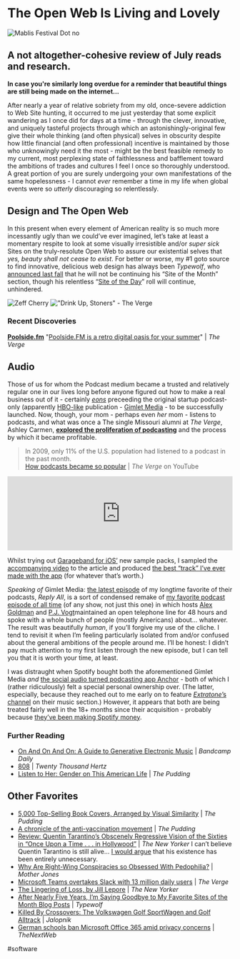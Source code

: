 # The Open Web Is Living and Lovely

![Mablis Festival Dot no](https://i.snap.as/SyC3Nsv.png)

## A not altogether-cohesive review of July reads and research. 
**In case you're similarly long overdue for a reminder that beautiful things are still being made on the internet...**

After nearly a year of relative sobriety from my old, once-severe addiction to Web Site hunting, it occurred to me just yesterday that some explicit wandering as I once did for days at a time - through the clever, innovative, and uniquely tasteful projects through which an astonishingly-original few give their whole thinking (and often physical) selves in obscurity despite how little financial (and often professional) incentive is maintained by those who unknowingly need it the most - might be the best feasible remedy to my current, most perplexing state of faithlessness and bafflement toward the ambitions of trades and cultures I feel I once so thoroughly understood. A great portion of you are surely undergoing your own manifestations of the same hopelessness - I cannot *ever* remember a time in my life when global events were so *utterly* discouraging so relentlessly. 

## Design and The Open Web
In this present when every element of American reality is so much more incessantly ugly than we could’ve ever imagined, let’s take at least a momentary respite to look at some visually irresistible and/or *super sick* Sites on the truly-resolute Open Web to assure our existential selves that *yes, beauty shall not cease to exist*. For better or worse, my #1 goto source to find innovative, delicious web design has always been *Typewolf*, who [announced last fall](https://www.typewolf.com/blog/goodbye-to-favorite-sites-posts) that he will not be continuing his “Site of the Month” section, though his relentless “[Site of the Day](https://www.typewolf.com/site-of-the-day)” roll will continue, unhindered.

![Zeff Cherry](https://i.snap.as/5Qq3Obi.png)
!["Drink Up, Stoners" - The Verge](https://i.snap.as/fFsPA91.jpg)

### Recent Discoveries

**[Poolside.fm](http://poolside.fm)**
"[Poolside.FM is a retro digital oasis for your summer](https://www.theverge.com/2019/7/26/8931651/poolside-fm-website-retro-summer-80s-soundcloud-playlist)" | *The Verge*

## Audio
Those of us for whom the Podcast medium became a trusted and relatively regular one in our lives long before anyone figured out how to make a real business out of it - certainly *[eons](https://www.macworld.com/article/1048271/podcastword.html)* preceeding the original startup podcast-only (apparently [HBO-like](https://www.niemanlab.org/2015/07/gimlet-wants-to-become-the-hbo-of-podcasting-heres-what-its-founders-learned-trying-to-get-there/) publication - [Gimlet Media](https://observer.com/2015/02/gimlet-media/) - to be successfully launched. Now, though, your mom - perhaps even *her* mom - listens to podcasts, and what was once a The single Missouri alumni at *The Verge*, Ashley Carmen, **[explored the proliferation of podcasting](https://www.theverge.com/2019/7/19/20699360/podcasts-business-advertising-revenue-serial-apple-spotify-big-picture)** and the process by which it became profitable.

> In 2009, only 11% of the U.S. population had listened to a podcast in the past month.  
[How podcasts became so popular](https://www.theverge.com/2019/7/19/20699360/podcasts-business-advertising-revenue-serial-apple-spotify-big-picture) | *The Verge* on YouTube

<iframe width="100%" height="166" scrolling="no" frameborder="no" allow="autoplay" src="https://w.soundcloud.com/player/?url=https%3A//api.soundcloud.com/tracks/659798723&color=%2300006b&auto_play=true&hide_related=false&show_comments=true&show_user=true&show_reposts=false&show_teaser=true"></iframe>

Whilst trying out [Garageband for iOS’](https://apps.apple.com/us/app/garageband/id408709785) new sample packs, I sampled the [accompanying video](https://youtu.be/DvisTHAvaIE) to the article and produced [the best “track” I’ve ever made with the app](https://soundcloud.com/chordoslut/everyone-has-a-podcast-none-but-god-are-listening/s-ICt6x) (for whatever that’s worth.)

*Speaking of* Gimlet Media: [the latest episode](https://gimletmedia.com/shows/reply-all/xjhx3l/146-summer-hotline) of my longtime favorite of their podcasts, *Reply All*, is a sort of condensed remake of [my favorite podcast episode of all time](https://gimletmedia.com/shows/reply-all/llhezj) (of any show, not just this one) in which hosts [Alex Goldman](https://twitter.com/AGoldmund) and [P.J. Vogt](https://twitter.com/PJVogt)maintained an open telephone line for 48 hours and spoke with a whole bunch of people (mostly Americans) about... whatever. The result was beautifully *human*, if you’ll forgive my use of the cliche. I tend to revisit it when I’m feeling particularly isolated from and/or confused about the general ambitions of the people around me. I’ll be honest: I didn’t pay much attention to my first listen through the new episode, but I can tell you that it is worth your time, at least.

I was distraught when Spotify bought both the aforementioned Gimlet Media *and* [the social audio turned podcasting app Anchor](https://medium.com/anchor/anchor-is-joining-spotify-70356e3ac23f) - both of which I (rather ridiculously) felt a special personal ownership over. (The latter, especially, because they reached out to me early on to feature [*Extratone*’s channel](http://anchor.fm/extratone) on their music section.) However, it appears that both are being treated fairly well in the 18+ months since their acquisition - probably because [they’ve been making Spotify money](https://www.theverge.com/2019/7/31/20748337/spotify-earnings-q2-2019-podcasting-growth-users-subscribers).

### Further Reading
*  [On And On And On: A Guide to Generative Electronic Music](https://daily.bandcamp.com/2019/07/19/generative-music-guide/) | *Bandcamp Daily*
* [808](https://www.20k.org/episodes/808) | *Twenty Thousand Hertz*
* [Listen to Her: Gender on This American Life](https://pudding.cool/2017/09/this-american-life/) | *The Pudding*

## Other Favorites
* [5,000 Top-Selling Book Covers, Arranged by Visual Similarity](https://pudding.cool/2019/07/book-covers/) | *The Pudding*
*  [A chronicle of the anti-vaccination movement](https://pudding.cool/2019/06/science_etc_2/) | *The Pudding*
*  [Review: Quentin Tarantino’s Obscenely Regressive Vision of the Sixties in “Once Upon a Time . . . in Hollywood”](https://www.newyorker.com/culture/the-front-row/review-quentin-tarantinos-obscenely-regressive-vision-of-the-sixties-in-once-upon-a-time-in-hollywood) | *The New Yorker*
I can’t believe Quentin Tarantino is still alive... [I would argue](https://twitter.com/neoyokel/status/1154894491075129344?s=21) that his existence has been entirely unnecessary.
*  [Why Are Right-Wing Conspiracies so Obsessed With Pedophilia?](https://www.motherjones.com/politics/2019/07/why-are-right-wing-conspiracies-so-obsessed-with-pedophilia/) | *Mother Jones*
* [Microsoft Teams overtakes Slack with 13 million daily users](https://www.theverge.com/2019/7/11/20689143/microsoft-teams-active-daily-users-stats-slack-competition) | *The Verge*
* [The Lingering of Loss, by Jill Lepore](https://www.newyorker.com/magazine/2019/07/08/the-lingering-of-loss) | *The New Yorker*
* [After Nearly Five Years, I’m Saying Goodbye to My Favorite Sites of the Month Blog Posts](https://www.typewolf.com/blog/goodbye-to-favorite-sites-posts) | *Typewolf*
* [Killed By Crossovers: The Volkswagen Golf SportWagen and Golf Alltrack](https://jalopnik.com/killed-by-crossovers-the-volkswagen-golf-sportwagen-an-1836447514) | *Jalopnik*
* [German schools ban Microsoft Office 365 amid privacy concerns](https://thenextweb.com/privacy/2019/07/15/german-schools-ban-microsoft-office-365-amid-privacy-concerns/) | *TheNextWeb*

#software